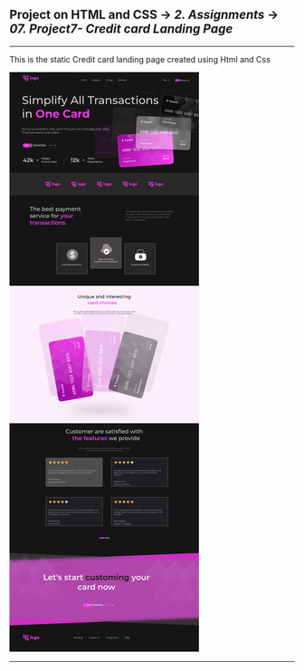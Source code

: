 ## Project on HTML and CSS -> <em>2. Assignments</em> -> <em>07. Project7- Credit card Landing Page</em>

<hr/>

This is the static Credit card landing page created using Html and Css

![](../Output/07.Credit%20Card%20Landing%20Page.png)

<hr/>